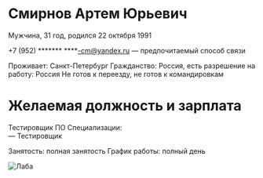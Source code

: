 # Смирнов Артем Юрьевич
Мужчина, 31 год, родился 22 октября 1991

+7 (952) *******
****-cm@yandex.ru — предпочитаемый способ связи

Проживает: Санкт-Петербург
Гражданство: Россия, есть разрешение на работу: Россия
Не готов к переезду, не готов к командировкам
# Желаемая должность и зарплата
Тестировщик ПО
Специализации:  
—  Тестировщик

Занятость: полная занятость
График работы: полный день


<image src="https://www.google.com/search?q=%D0%BB%D0%B0%D0%BC%D0%B1%D0%BE%D1%80%D0%B3%D0%B8%D0%BD%D0%B8&sxsrf=AJOqlzU6bxn1T988JAf7oa7_3brgX4Vzww:1676744642766&source=lnms&tbm=isch&sa=X&ved=2ahUKEwjzn77G2J_9AhWMlYsKHemVBAcQ_AUoAXoECAEQAw&biw=1517&bih=631&dpr=0.9#imgrc=WM_GIevKZZURsM" alt="Лаба">

